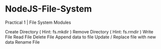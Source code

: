 # NodeJS-File-System
Practical 1 | File System Modules


  Create Directory ( Hint: fs.mkdir )
  Remove Directory ( Hint: fs.rmdir )
  Write File
  Read File
  Delete File
  Append data to file
  Update / Replace file with new data
  Rename File
